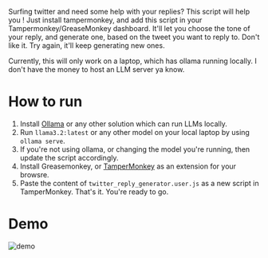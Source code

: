 Surfing twitter and need some help with your replies? This script will help you ! Just install tampermonkey, and add this script in your Tampermonkey/GreaseMonkey dashboard. It'll let you choose the tone of your reply, and generate one, based on the tweet you want to reply to. Don't like it. Try again, it'll keep generating new ones.

Currently, this will only work on a laptop, which has ollama running locally. I don't have the money to host an LLM server ya know.


# How to run

1. Install [Ollama](https://ollama.com/) or any other solution which can run LLMs locally.
2. Run `llama3.2:latest` or any other model on your local laptop by using `ollama serve`.
3. If you're not using ollama, or changing the model you're running, then update the script accordingly.
4. Install Greasemonkey, or [TamperMonkey](https://www.tampermonkey.net/) as an extension for your browsre.
5. Paste the content of `twitter_reply_generator.user.js` as a new script in TamperMonkey. That's it. You're ready to go.

# Demo

![demo](https://github.com/user-attachments/assets/5e07fc63-d3e5-4179-8153-331b09e0842a)
